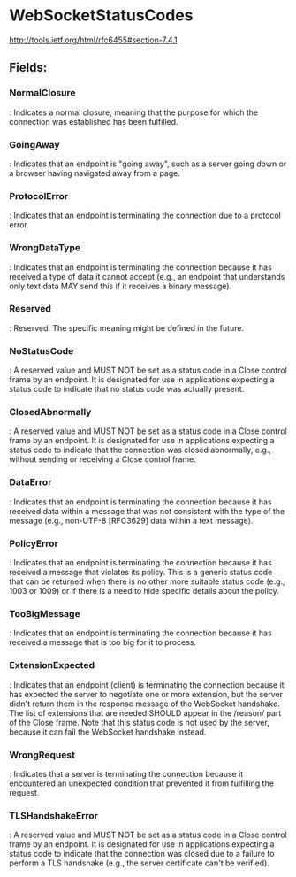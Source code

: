 # WebSocketStatusCodes

http://tools.ietf.org/html/rfc6455#section-7.4.1

## **Fields**:
### **NormalClosure**
: Indicates a normal closure, meaning that the purpose for which the connection was established has been fulfilled. 
### **GoingAway**
: Indicates that an endpoint is "going away", such as a server going down or a browser having navigated away from a page. 
### **ProtocolError**
: Indicates that an endpoint is terminating the connection due to a protocol error. 
### **WrongDataType**
: Indicates that an endpoint is terminating the connection because it has received a type of data it cannot accept (e.g., an endpoint that understands only text data MAY send this if it receives a binary message). 
### **Reserved**
: Reserved. The specific meaning might be defined in the future. 
### **NoStatusCode**
: A reserved value and MUST NOT be set as a status code in a Close control frame by an endpoint. It is designated for use in applications expecting a status code to indicate that no status code was actually present. 
### **ClosedAbnormally**
: A reserved value and MUST NOT be set as a status code in a Close control frame by an endpoint. It is designated for use in applications expecting a status code to indicate that the connection was closed abnormally, e.g., without sending or receiving a Close control frame. 
### **DataError**
: Indicates that an endpoint is terminating the connection because it has received data within a message that was not consistent with the type of the message (e.g., non-UTF-8 [RFC3629] data within a text message). 
### **PolicyError**
: Indicates that an endpoint is terminating the connection because it has received a message that violates its policy. This is a generic status code that can be returned when there is no other more suitable status code (e.g., 1003 or 1009) or if there is a need to hide specific details about the policy. 
### **TooBigMessage**
: Indicates that an endpoint is terminating the connection because it has received a message that is too big for it to process. 
### **ExtensionExpected**
: Indicates that an endpoint (client) is terminating the connection because it has expected the server to negotiate one or more extension,  but the server didn't return them in the response message of the WebSocket handshake. The list of extensions that are needed SHOULD appear in the /reason/ part of the Close frame. Note that this status code is not used by the server, because it can fail the WebSocket handshake instead. 
### **WrongRequest**
: Indicates that a server is terminating the connection because it encountered an unexpected condition that prevented it from fulfilling the request. 
### **TLSHandshakeError**
: A reserved value and MUST NOT be set as a status code in a Close control frame by an endpoint.  It is designated for use in applications expecting a status code to indicate that the connection was closed due to a failure to perform a TLS handshake (e.g., the server certificate can't be verified). 